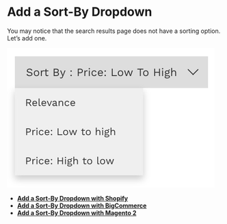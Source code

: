 # Add a Sort-By Dropdown

You may notice that the search results page does not have a sorting option. Let’s add one.

![Sort-By Dropdown](/getting-started/2-sort/images/sort-by-dropdown.jpg)

- **[Add a Sort-By Dropdown with Shopify](/getting-started/2-sort/shopify)**
- **[Add a Sort-By Dropdown with BigCommerce](/getting-started/2-sort/bigcommerce)**
- **[Add a Sort-By Dropdown with Magento 2](/getting-started/2-sort/magento2)**
